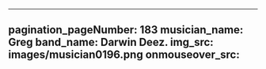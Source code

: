 ------
pagination_pageNumber: 183
musician_name: Greg
band_name: Darwin Deez.
img_src: images/musician0196.png
onmouseover_src: 
------
